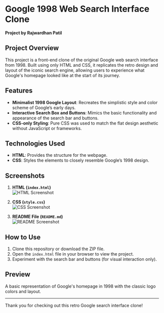 # Google 1998 Web Search Interface Clone

**Project by Rajwardhan Patil**

## Project Overview

This project is a front-end clone of the original Google web search interface from 1998. Built using only HTML and CSS, it replicates the retro design and layout of the iconic search engine, allowing users to experience what Google's homepage looked like at the start of its journey.

## Features

- **Minimalist 1998 Google Layout**: Recreates the simplistic style and color scheme of Google’s early days.
- **Interactive Search Box and Buttons**: Mimics the basic functionality and appearance of the search bar and buttons.
- **CSS-only Styling**: Pure CSS was used to match the flat design aesthetic without JavaScript or frameworks.

## Technologies Used

- **HTML**: Provides the structure for the webpage.
- **CSS**: Styles the elements to closely resemble Google’s 1998 design.

## Screenshots

1. **HTML (`index.html`)**  
   ![HTML Screenshot](/Users/rajvardhanpatil/Desktop/html_ss.png)

2. **CSS (`style.css`)**  
   ![CSS Screenshot](/Users/rajvardhanpatil/Desktop/css_ss.png)

3. **README File (`README.md`)**  
   ![README Screenshot](/Users/rajvardhanpatil/Desktop/readme_ss.png)

## How to Use

1. Clone this repository or download the ZIP file.
2. Open the `index.html` file in your browser to view the project.
3. Experiment with the search bar and buttons (for visual interaction only).

## Preview

A basic representation of Google's homepage in 1998 with the classic logo colors and layout.

---

Thank you for checking out this retro Google search interface clone!
